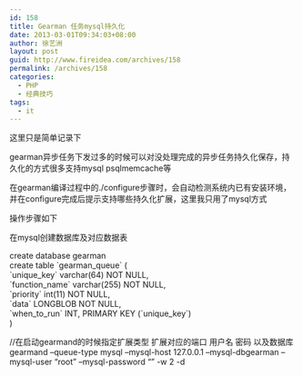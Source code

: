 ```yaml
---
id: 158
title: Gearman 任务mysql持久化
date: 2013-03-01T09:34:03+08:00
author: 徐艺洲
layout: post
guid: http://www.fireidea.com/archives/158
permalink: /archives/158
categories:
  - PHP
  - 经典技巧
tags:
  - it
---
```

<div id="sina_keyword_ad_area2" class="articalContent   ">
  这里只是简单记录下</p> 
  
  <p>
    gearman异步任务下发过多的时候可以对没处理完成的异步任务持久化保存，持久化的方式很多支持mysql psqlmemcache等
  </p>
  
  <p>
    在gearman编译过程中的./configure步骤时，会自动检测系统内已有安装环境，并在configure完成后提示支持哪些持久化扩展，这里我只用了mysql方式
  </p>
  
  <p>
    操作步骤如下
  </p>
  
  <p>
    在mysql创建数据库及对应数据表
  </p>
  
  <p>
    create database gearman<br />create table `gearman_queue` (<br />`unique_key` varchar(64) NOT NULL,<br />`function_name` varchar(255) NOT NULL,<br />`priority` int(11) NOT NULL,<br />`data` LONGBLOB NOT NULL,<br />`when_to_run` INT, PRIMARY KEY (`unique_key`)<br />)
  </p>
  
  <p>
    //在启动gearmand的时候指定扩展类型 扩展对应的端口 用户名 密码 以及数据库<br />gearmand &#8211;queue-type mysql &#8211;mysql-host 127.0.0.1 &#8211;mysql-dbgearman &#8211;mysql-user &#8220;root&#8221; &#8211;mysql-password &#8220;&#8221; -w 2 -d
  </p>
  
  <p>
  </p>